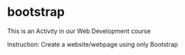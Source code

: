# bootstrap

This is an Activity in our Web Development course

Instruction:
Create a website/webpage using only Bootstrap
